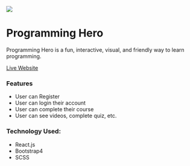 ![](https://i.imgur.com/NfVHYol.png)
# Programming Hero
Programming Hero is a fun, interactive, visual, and friendly way to learn programming.


[Live Website](https://programming-hero.netlify.app/)

### Features
* User can Register
* User can login their account
* User can complete their course
* User can see videos, complete quiz, etc.

### Technology Used: 
* React.js
* Bootstrap4
* SCSS